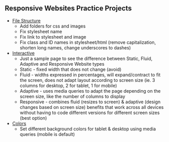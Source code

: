 ## Responsive Websites Practice Projects ##
- [File Structure](https://tiffin-filion.github.io/skillcrush/206-responsive/practice-projects/file-structure/index.html)
	- Add folders for css and images
	- Fix stylesheet name
	- Fix link to stylesheet and image
	- Fix class and ID names in stylesheet/html (remove capitalization, shorten long names, change underscores to dashes)
- [Interactive](https://tiffin-filion.github.io/skillcrush/206-responsive/practice-projects/interactive/index.html)
	- Just a sample page to see the difference between Static, Fluid, Adaptive and Responsive Website types
	- Static - fixed width that does not change (avoid)
	- Fluid - widths expressed in percentages, will expand/contract to fit the screen, does not adapt layout according to screen size (ie. 3 columns for desktop, 2 for tablet, 1 for mobile)
	- Adaptive - uses media queries to adapt the page depending on the screen size, like the number of columns to display
	- Responsive - combines fluid (resizes to screen) & adaptive (design changes based on screen size) benefits that work across all devices without having to code different versions for different screen sizes (best option)
- [Colors](https://tiffin-filion.github.io/skillcrush/206-responsive/practice-projects/colors/index.html)
	- Set different background colors for tablet & desktop using media queries (mobile is default)